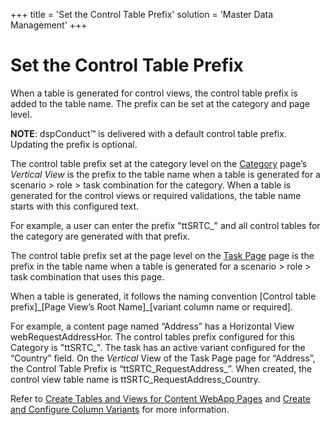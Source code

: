 +++
title = 'Set the Control Table Prefix'
solution = 'Master Data Management'
+++

# Set the Control Table Prefix

When a table is generated for control views, the control table prefix is
added to the table name. The prefix can be set at the category and page
level.

<span style="font-weight: bold;">NOTE</span>: dspConduct™ is delivered
with a default control table prefix. Updating the prefix is optional.

The control table prefix set at the category level on the
[Category](../Page_Desc/Category_H) page’s
<span style="font-style: italic;">Vertical View</span> is the prefix to
the table name when a table is generated for a scenario \> role \> task
combination for the category. When a table is generated for the control
views or required validations, the table name starts with this
configured text.

For example, a user can enter the prefix "ttSRTC\_" and all control
tables for the category are generated with that prefix.

The control table prefix set at the page level on the [Task
Page](../Page_Desc/Task_Page_H) page is the prefix in the table name
when a table is generated for a scenario \> role \> task combination
that uses this page.

When a table is generated, it follows the naming convention \[Control
table prefix\]\_\[Page View’s Root Name\]\_\[variant column name or
required\].

For example, a content page named “Address” has a Horizontal View
webRequestAddressHor. The control tables prefix configured for this
Category is "ttSRTC\_". The task has an active variant configured for
the “Country” field. On the
<span style="font-style: italic;">Vertical</span> View of the Task Page
page for “Address”, the Control Table Prefix is
“ttSRTC\_RequestAddress\_”. When created, the control view table name
is ttSRTC\_RequestAddress\_Country.

Refer to [Create Tables and Views for Content WebApp
Pages](Create_Tables_and_Views_for_Content_WebApp_Pages_Overview)
and [Create and Configure Column
Variants](Activate_Configure_Column_Variants) for more information.
